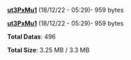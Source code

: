 [**ut3PxMu1**](/data/ut3PxMu1.txt) (18/12/22 - 05:29)- 959 bytes

[**ut3PxMu1**](/data/ut3PxMu1.txt) (18/12/22 - 05:29)- 959 bytes

**Total Datas**: 496

**Total Size**: 3.25 MB / 3.3 MB